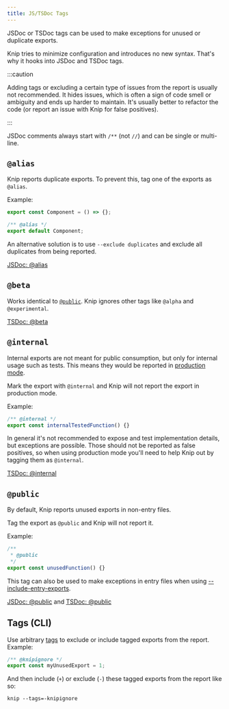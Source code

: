 ```yaml
---
title: JS/TSDoc Tags
---
```


JSDoc or TSDoc tags can be used to make exceptions for unused or duplicate
exports.

Knip tries to minimize configuration and introduces no new syntax. That's why it
hooks into JSDoc and TSDoc tags.

:::caution

Adding tags or excluding a certain type of issues from the report is usually not
recommended. It hides issues, which is often a sign of code smell or ambiguity
and ends up harder to maintain. It's usually better to refactor the code (or
report an issue with Knip for false positives).

:::

JSDoc comments always start with `/**` (not `//`) and can be single or
multi-line.

## `@alias`

Knip reports duplicate exports. To prevent this, tag one of the exports as
`@alias`.

Example:

```ts
export const Component = () => {};

/** @alias */
export default Component;
```

An alternative solution is to use `--exclude duplicates` and exclude all
duplicates from being reported.

[JSDoc: @alias][2]

## `@beta`

Works identical to [`@public`][3]. Knip ignores other tags like `@alpha` and
`@experimental`.

[TSDoc: @beta][4]

## `@internal`

Internal exports are not meant for public consumption, but only for internal
usage such as tests. This means they would be reported in [production mode][5].

Mark the export with `@internal` and Knip will not report the export in
production mode.

Example:

```ts
/** @internal */
export const internalTestedFunction() {}
```

In general it's not recommended to expose and test implementation details, but
exceptions are possible. Those should not be reported as false positives, so
when using production mode you'll need to help Knip out by tagging them as
`@internal`.

[TSDoc: @internal][6]

## `@public`

By default, Knip reports unused exports in non-entry files.

Tag the export as `@public` and Knip will not report it.

Example:

```ts
/**
 * @public
 */
export const unusedFunction() {}
```

This tag can also be used to make exceptions in entry files when using
[--include-entry-exports][7].

[JSDoc: @public][8] and [TSDoc: @public][9]

## Tags (CLI)

Use arbitrary [tags][1] to exclude or include tagged exports from the report.
Example:

```ts
/** @knipignore */
export const myUnusedExport = 1;
```

And then include (`+`) or exclude (`-`) these tagged exports from the report
like so:

```shell
knip --tags=-knipignore
```

[1]: ../reference/cli.md#--tags
[2]: https://jsdoc.app/tags-alias.html
[3]: #public
[4]: https://tsdoc.org/pages/tags/beta/
[5]: ../features/production-mode.md
[6]: https://tsdoc.org/pages/tags/internal/
[7]: ./cli.md#--include-entry-exports
[8]: https://jsdoc.app/tags-public.html
[9]: https://tsdoc.org/pages/tags/public/
